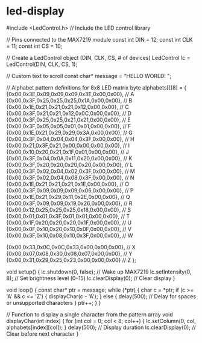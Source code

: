 # led-display
 #include <LedControl.h> // Include the LED control library

// Pins connected to the MAX7219 module
const int DIN = 12;
const int CLK = 11;
const int CS = 10;

// Create a LedControl object (DIN, CLK, CS, # of devices)
LedControl lc = LedControl(DIN, CLK, CS, 1);

// Custom text to scroll
const char* message = "HELLO WORLD! ";

// Alphabet pattern definitions for 8x8 LED matrix
byte alphabets[][8] = {
  {0x00,0x3E,0x09,0x09,0x09,0x3E,0x00,0x00}, // A
  {0x00,0x3F,0x25,0x25,0x25,0x1A,0x00,0x00}, // B
  {0x00,0x1E,0x21,0x21,0x21,0x12,0x00,0x00}, // C
  {0x00,0x3F,0x21,0x21,0x12,0x0C,0x00,0x00}, // D
  {0x00,0x3F,0x25,0x25,0x21,0x21,0x00,0x00}, // E
  {0x00,0x3F,0x05,0x05,0x01,0x01,0x00,0x00}, // F
  {0x00,0x1E,0x21,0x29,0x29,0x3A,0x00,0x00}, // G
  {0x00,0x3F,0x04,0x04,0x04,0x3F,0x00,0x00}, // H
  {0x00,0x21,0x3F,0x21,0x00,0x00,0x00,0x00}, // I
  {0x00,0x10,0x20,0x21,0x1F,0x01,0x00,0x00}, // J
  {0x00,0x3F,0x04,0x0A,0x11,0x20,0x00,0x00}, // K
  {0x00,0x3F,0x20,0x20,0x20,0x20,0x00,0x00}, // L
  {0x00,0x3F,0x02,0x04,0x02,0x3F,0x00,0x00}, // M
  {0x00,0x3F,0x02,0x04,0x08,0x3F,0x00,0x00}, // N
  {0x00,0x1E,0x21,0x21,0x21,0x1E,0x00,0x00}, // O
  {0x00,0x3F,0x09,0x09,0x09,0x06,0x00,0x00}, // P
  {0x00,0x1E,0x21,0x29,0x11,0x2E,0x00,0x00}, // Q
  {0x00,0x3F,0x09,0x09,0x19,0x26,0x00,0x00}, // R
  {0x00,0x12,0x25,0x25,0x25,0x18,0x00,0x00}, // S
  {0x00,0x01,0x01,0x3F,0x01,0x01,0x00,0x00}, // T
  {0x00,0x1F,0x20,0x20,0x20,0x1F,0x00,0x00}, // U
  {0x00,0x0F,0x10,0x20,0x10,0x0F,0x00,0x00}, // V
  {0x00,0x3F,0x10,0x08,0x10,0x3F,0x00,0x00}, // W

{0x00,0x33,0x0C,0x0C,0x33,0x00,0x00,0x00}, // X
 {0x00,0x07,0x08,0x30,0x08,0x07,0x00,0x00}, // Y
 {0x00,0x31,0x29,0x25,0x23,0x00,0x00,0x00}  // Z
};

void setup() {
  lc.shutdown(0, false);     // Wake up MAX7219
  lc.setIntensity(0, 8);     // Set brightness level (0–15)
  lc.clearDisplay(0);        // Clear display
}

void loop() {
  const char* ptr = message;
  while (*ptr) {
    char c = *ptr;
    if (c >= 'A' && c <= 'Z') {
      displayChar(c - 'A');
    } else {
      delay(500); // Delay for spaces or unsupported characters
    }
    ptr++;
  }
}

// Function to display a single character from the pattern array
void displayChar(int index) {
  for (int col = 0; col < 8; col++) {
    lc.setColumn(0, col, alphabets[index][col]);
  }
  delay(500); // Display duration
  lc.clearDisplay(0); // Clear before next character
}
